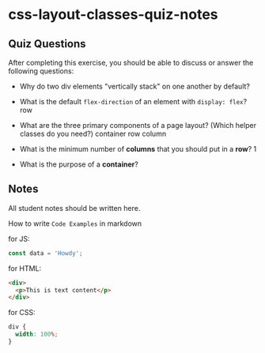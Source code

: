 # css-layout-classes-quiz-notes

## Quiz Questions

After completing this exercise, you should be able to discuss or answer the following questions:

- Why do two div elements "vertically stack" on one another by default?

- What is the default `flex-direction` of an element with `display: flex`?
  row
- What are the three primary components of a page layout? (Which helper classes do you need?)
  container
  row
  column
- What is the minimum number of **columns** that you should put in a **row**?
  1
- What is the purpose of a **container**?

## Notes

All student notes should be written here.

How to write `Code Examples` in markdown

for JS:

```javascript
const data = 'Howdy';
```

for HTML:

```html
<div>
  <p>This is text content</p>
</div>
```

for CSS:

```css
div {
  width: 100%;
}
```
